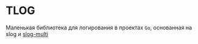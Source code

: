 # TLOG

Маленькая библиотека для логирования в проектах `Go`, основанная на slog и [slog-multi](github.com/samber/slog-multi)